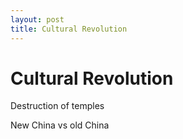 ```yaml
---
layout: post
title: Cultural Revolution
---
```


# Cultural Revolution

Destruction of temples

New China vs old China


